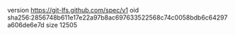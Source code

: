 version https://git-lfs.github.com/spec/v1
oid sha256:2856748b611e17e22a97b8ac697633522568c74c0058bdb6c64297a606de6e7d
size 12505
